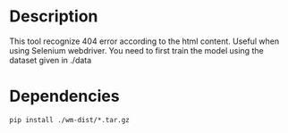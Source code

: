 # Description

This tool recognize 404 error according to the html content.
Useful when using Selenium webdriver.
You need to first train the model using the dataset given in ./data

# Dependencies

    pip install ./wm-dist/*.tar.gz